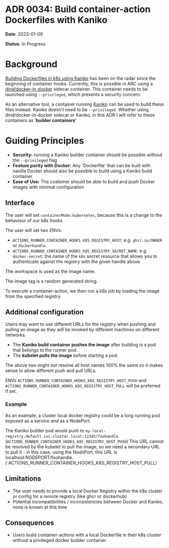 # ADR 0034: Build container-action Dockerfiles with Kaniko

**Date**: 2023-01-09

**Status**: In Progress

# Background

[Building Dockerfiles in k8s using Kaniko](https://github.com/actions/runner-container-hooks/issues/23) has been on the radar since the beginning of container hooks.
Currently, this is possible in ARC using a [dind/docker-in-docker](https://github.com/actions-runner-controller/actions-runner-controller/blob/master/runner/actions-runner-dind.dockerfile) sidecar container.
This container needs to be launched using `--privileged`, which presents a security concern.

As an alternative tool, a container running [Kaniko](https://github.com/GoogleContainerTools/kaniko) can be used to build these files instead.
Kaniko doesn't need to be `--privileged`.
Whether using dind/docker-in-docker sidecar or Kaniko, in this ADR I will refer to these containers as '**builder containers**'

# Guiding Principles
- **Security:** running a Kaniko builder container should be possible without the `--privileged` flag
- **Feature parity with Docker:** Any 'Dockerfile' that can be built with vanilla Docker should also be possible to build using a Kaniko build container
- **Ease of Use:** The customer should be able to build and push Docker images with minimal configuration

## Interface
The user will set `containerMode:kubernetes`, because this is a change to the behaviour of our k8s hooks

The user will set two ENVs:
- `ACTIONS_RUNNER_CONTAINER_HOOKS_K8S_REGISTRY_HOST`: e.g. `ghcr.io/OWNER` or `dockerhandle`.
- `ACTIONS_RUNNER_CONTAINER_HOOKS_K8S_REGISTRY_SECRET_NAME`: e.g. `docker-secret`: the name of the `k8s` secret resource that allows you to authenticate against the registry with the given handle above 

The workspace is used as the image name.

The image tag is a random generated string.

To execute a container-action, we then run a k8s job by loading the image from the specified registry

## Additional configuration

Users may want to use different URLs for the registry when pushing and pulling an image as they will be invoked by different machines on different networks.

- The **Kaniko build container pushes the image** after building is a pod that belongs to the runner pod.
- The **kubelet pulls the image** before starting a pod.

The above two might not resolve all host names 100% the same so it makes sense to allow different push and pull URLs.

ENVs `ACTIONS_RUNNER_CONTAINER_HOOKS_K8S_REGISTRY_HOST_PUSH` and `ACTIONS_RUNNER_CONTAINER_HOOKS_K8S_REGISTRY_HOST_PULL` will be preferred if set. 

### Example

As an example, a cluster local docker registry could be a long running pod exposed as a service _and_ as a NodePort.

The Kaniko builder pod would push to `my-local-registry.default.svc.cluster.local:12345/foohandle`. (`ACTIONS_RUNNER_CONTAINER_HOOKS_K8S_REGISTRY_HOST_PUSH`)
This URL cannot be resolved by the kubelet to pull the image, so we need a secondary URL to pull it - in this case, using the NodePort, this URL is localhost:NODEPORT/foohandle. (`ACTIONS_RUNNER_CONTAINER_HOOKS_K8S_REGISTRY_HOST_PULL)

## Limitations
- The user needs to provide a local Docker Registry within the k8s cluster or config for a remote registry (like ghcr or dockerhub)
- Potential incompatibilities / inconsistencies between Docker and Kaniko, none is known at this time

## Consequences
- Users build container-actions with a local Dockerfile in their k8s cluster without a privileged docker builder container
